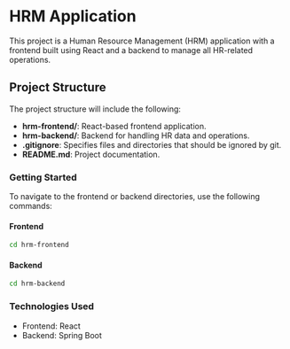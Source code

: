# HRM Application

This project is a Human Resource Management (HRM) application with a frontend built using React and a backend to manage all HR-related operations.

## Project Structure

The project structure will include the following:

- **hrm-frontend/**: React-based frontend application.
- **hrm-backend/**: Backend for handling HR data and operations.
- **.gitignore**: Specifies files and directories that should be ignored by git.
- **README.md**: Project documentation.

### Getting Started

To navigate to the frontend or backend directories, use the following commands:

#### Frontend

```bash
cd hrm-frontend
```

#### Backend

```bash
cd hrm-backend
```

### Technologies Used

- Frontend: React
- Backend: Spring Boot
